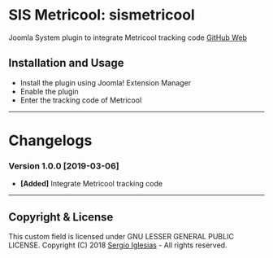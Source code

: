 # SIS Metricool: sismetricool
Joomla System plugin to integrate Metricool tracking code
[GitHub Web](https://sergiois.github.io/sis-metricool.html "SIS Metricool")

## Installation and Usage
* Install the plugin using Joomla! Extension Manager
* Enable the plugin
* Enter the tracking code of Metricool

* * *

# Changelogs

### Version 1.0.0 [2019-03-06]
* **[Added]** Integrate Metricool tracking code

* * *

## Copyright & License
This custom field is licensed under GNU LESSER GENERAL PUBLIC LICENSE.
Copyright (C) 2018 [Sergio Iglesias](https://sergioiglesias.net) - All rights reserved.